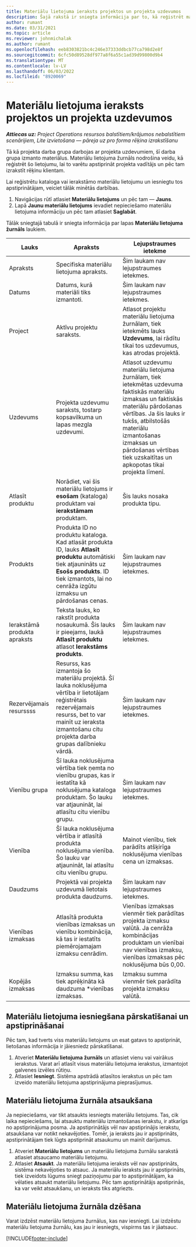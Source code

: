 ```yaml
---
title: Materiālu lietojuma ieraksts projektos un projekta uzdevumos
description: Šajā rakstā ir sniegta informācija par to, kā reģistrēt materiālu lietojumu, salīdzinot tos ar projektiem un projekta uzdevumiem.
author: rumant
ms.date: 03/31/2021
ms.topic: article
ms.reviewer: johnmichalak
ms.author: rumant
ms.openlocfilehash: eeb8303821bc4c246e37333ddbcb77ca798d2e8f
ms.sourcegitcommit: 6cfc50d89528df977a8f6a55c1ad39d99800d9b4
ms.translationtype: MT
ms.contentlocale: lv-LV
ms.lasthandoff: 06/03/2022
ms.locfileid: "8920069"
---
```

# <a name="record-material-usage-on-projects-and-project-tasks"></a>Materiālu lietojuma ieraksts projektos un projekta uzdevumos

_**Attiecas uz:** Project Operations resursos balstītiem/krājumos nebalstītiem scenārijiem, Lite izvietošana — pāreja uz pro forma rēķina izrakstīšanu_

Tā kā projekta darba grupa darbojas ar projekta uzdevumiem, šī darba grupa izmanto materiālus. Materiālu lietojuma žurnāls nodrošina veidu, kā reģistrēt šo lietojumu, lai to varētu apstiprināt projekta vadītājs un pēc tam izrakstīt rēķinu klientam. 

Lai reģistrētu kataloga vai ierakstāmo materiālu lietojumu un iesniegtu tos apstiprinātājam, veiciet tālāk minētās darbības. 

1. Navigācijas rūtī atlasiet **Materiālu lietojums** un pēc tam — **Jauns**.
2. Lapā **Jaunu materiālu lietojums** ievadiet nepieciešamo materiālu lietojuma informāciju un pēc tam atlasiet **Saglabāt**.

Tālāk sniegtajā tabulā ir sniegta informācija par lapas **Materiālu lietojuma žurnāls** laukiem. 

| **Lauks** | **Apraksts** | **Lejupstraumes ietekme** |
| --- | --- | --- |
| Apraksts | Specifiska materiālu lietojuma apraksts. | Šim laukam nav lejupstraumes ietekmes. |
| Datums | Datums, kurā materiāli tiks izmantoti. | Šim laukam nav lejupstraumes ietekmes. |
| Project | Aktīvu projektu saraksts. | Atlasot projektu materiālu lietojuma žurnālam, tiek ietekmēts lauks **Uzdevums**, lai rādītu tikai tos uzdevumus, kas atrodas projektā. |
| Uzdevums | Projekta uzdevumu saraksts, tostarp kopsavilkuma un lapas mezgla uzdevumi. | Atlasot uzdevumu materiālu lietojuma žurnālam, tiek ietekmētas uzdevuma faktiskās materiālu izmaksas un faktiskās materiālu pārdošanas vērtības. Ja šis lauks ir tukšs, atbilstošās materiālu izmantošanas izmaksas un pārdošanas vērtības tiek uzskaitītas un apkopotas tikai projekta līmenī. |
| Atlasīt produktu | Norādiet, vai šis materiālu lietojums ir **esošam** (kataloga) produktam vai **ierakstāmam** produktam. | Šis lauks nosaka produkta tipu. |
| Produkts | Produkta ID no produktu kataloga. Kad atlasāt produkta ID, lauks **Atlasīt produktu** automātiski tiek atjaunināts uz **Esošs produkts**. ID tiek izmantots, lai no cenrāža izgūtu izmaksu un pārdošanas cenas. | Šim laukam nav lejupstraumes ietekmes. |
| Ierakstāmā produkta apraksts | Teksta lauks, ko rakstīt produkta nosaukumā. Šis lauks ir pieejams, laukā **Atlasīt produktu** atlasot **Ierakstāms produkts**.| Šim laukam nav lejupstraumes ietekmes. |
| Rezervējamais resurssss| Resurss, kas izmantoja šo materiālu projektā. Šī lauka noklusējuma vērtība ir lietotājam reģistrētais rezervējamais resurss, bet to var mainīt uz ieraksta izmantošanu citu projekta darba grupas dalībnieku vārdā. | Šim laukam nav lejupstraumes ietekmes. |
| Vienību grupa | Šī lauka noklusējuma vērtība tiek ņemta no vienību grupas, kas ir iestatīta kā noklusējuma kataloga produktam. Šo lauku var atjaunināt, lai atlasītu citu vienību grupu. | Šim laukam nav lejupstraumes ietekmes. |
| Vienība | Šī lauka noklusējuma vērtība ir atlasītā produkta noklusējuma vienība. Šo lauku var atjaunināt, lai atlasītu citu vienību grupu. | Mainot vienību, tiek parādīts atšķirīga noklusējuma vienības cena un izmaksas. |
| Daudzums | Projektā vai projekta uzdevumā lietotais produkta daudzums. | Šim laukam nav lejupstraumes ietekmes. |
| Vienības izmaksas | Atlasītā produkta vienības izmaksas un vienību kombinācija, kā tas ir iestatīts piemērojamajam izmaksu cenrādim. | Vienības izmaksas vienmēr tiek parādītas projekta izmaksu valūtā. Ja cenrāža kombinācijas produktam un vienībai nav vienības izmaksu, vienības izmaksas pēc noklusējuma būs 0,00. |
| Kopējās izmaksas | Izmaksu summa, kas tiek aprēķināta kā daudzuma \*vienības izmaksas.| Izmaksu summa vienmēr tiek parādīta projekta izmaksu valūtā. |


## <a name="submit-material-usage-for-review-and-approval"></a>Materiālu lietojuma iesniegšana pārskatīšanai un apstiprināšanai 
Pēc tam, kad tverts viss materiālu lietojums un esat gatavs to apstiprināt, lietošanas informācija ir jāiesniedz pārskatīšanai.

1. Atveriet **Materiālu lietojuma žurnāls** un atlasiet vienu vai vairākus ierakstus. Varat arī atlasīt visus materiālu lietojuma ierakstus, izmantojot galvenes izvēles rūtiņu.
2. Atlasiet **Iesniegt**. Sistēma apstrādā atlasītos ierakstus un pēc tam izveido materiālu lietojuma apstiprinājuma pieprasījumus.

## <a name="recall-a-material-usage-log"></a>Materiālu lietojuma žurnāla atsaukšana

Ja nepieciešams, var tikt atsaukts iesniegts materiālu lietojums. Tas, cik laika nepieciešams, lai atsauktu materiālu izmantošanas ierakstu, ir atkarīgs no apstiprinājuma posma.  Ja apstiprinātājs vēl nav apstiprinājis ierakstu, atsaukšana var notikt nekavējoties. Tomēr, ja ieraksts jau ir apstiprināts, apstiprinātājam tiek lūgts apstiprināt atsaukumu un mainīt darījumus.

1. Atveriet **Materiālu lietojums** un materiālu lietojuma žurnālu sarakstā atlasiet atsaucamo materiālu lietojumu.
2. Atlasiet **Atsaukt**. Ja materiālu lietojuma ieraksts vēl nav apstiprināts, sistēma nekavējoties to atsauc. Ja materiālu ieraksts jau ir apstiprināts, tiek izveidots lūgums sniegt paziņojumu par to apstiprinātājam, ka vēlaties atsaukt materiālu lietojumu. Pēc tam apstiprinātājs apstiprinās, ka var veikt atsaukšanu, un ieraksts tiks atgriezts.

## <a name="delete-a-material-usage-log"></a>Materiālu lietojuma žurnāla dzēšana

Varat izdzēst materiālu lietojuma žurnālus, kas nav iesniegti. Lai izdzēstu materiālu lietojuma žurnālu, kas jau ir iesniegts, vispirms tas ir jāatsauc.



[!INCLUDE[footer-include](../includes/footer-banner.md)]
